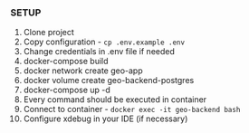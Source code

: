 ### SETUP 

1. Clone project 
2. Copy configuration - `cp .env.example .env`
3. Change credentials in .env file if needed
4. docker-compose build
5. docker network create geo-app
6. docker volume create geo-backend-postgres
7. docker-compose up -d
8. Every command should be executed in container 
9. Connect to container - `docker exec -it geo-backend bash`
10. Configure xdebug in your IDE (if necessary)
